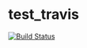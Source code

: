 # test_travis
[![Build Status](https://travis-ci.org/TheoLechemia/test_travis.svg?branch=master)](https://travis-ci.org/TheoLechemia/test_travis)
